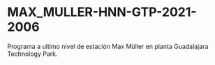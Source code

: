 # MAX_MULLER-HNN-GTP-2021-2006
Programa a ultimo nivel de estación Max Müller en planta Guadalajara Technology Park. 
